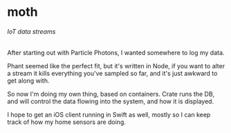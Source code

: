 # moth
###### IoT data streams

After starting out with Particle Photons, I wanted somewhere to log my data.

Phant seemed like the perfect fit, but it's written in Node, if you want to alter a stream it kills everything you've sampled so far, and it's just awkward to get along with.

So now I'm doing my own thing, based on containers. Crate runs the DB, and <insert favourite language> will control the data flowing into the system, and how it is displayed.

I hope to get an iOS client running in Swift as well, mostly so I can keep track of how my home sensors are doing.
